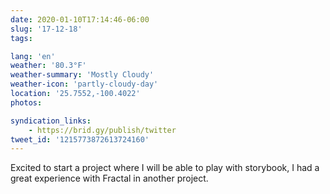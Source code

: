 ```yaml
---
date: 2020-01-10T17:14:46-06:00
slug: '17-12-18'
tags:

lang: 'en'
weather: '80.3°F'
weather-summary: 'Mostly Cloudy'
weather-icon: 'partly-cloudy-day'
location: '25.7552,-100.4022'
photos:

syndication_links:
    - https://brid.gy/publish/twitter
tweet_id: '1215773872613724160'
---
```

Excited to start a project where I will be able to play with storybook, I had a great experience with Fractal in another project. 